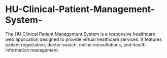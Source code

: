 # HU-Clinical-Patient-Management-System-
The HU Clinical Patient Management System is a responsive healthcare web application designed to provide virtual healthcare services. It features patient registration, doctor search, online consultations, and health information management.
